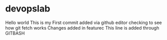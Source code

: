 # devopslab
Hello world
This is my First commit
added via github editor
checking to see how git fetch works
Changes added in featurec
This  line is added through GITBASH
